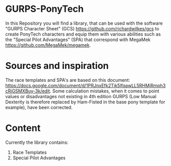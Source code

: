# GURPS-PonyTech
In this Repository you will find a library, that can be used with the software "GURPS Character Sheet" (GCS) https://github.com/richardwilkes/gcs 
to create PonyTech characters and equip them with various abilities such as the "Special Pilot Advantages" (SPA) that correspond with MegaMek https://github.com/MegaMek/megamek.

# Sources and inspiration
The race templates and SPA's are based on this document: https://docs.google.com/document/d/1PRJnxEfk2Tik5lfqawLL5RHMjRmph3cRiGSMXBuy-3k/edit.
Some calculation mistakes, when it comes to point values or disadvantages not existing in 4th edition GURPS (Low Manual Dexterity is therefore replaced by Ham-Fisted in the base pony template for example), have been corrected.

# Content
Currently the library contains:

1. Race Templates
2. Special Pilot Advantages
